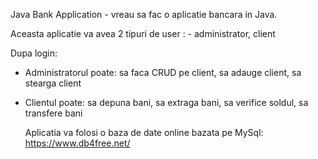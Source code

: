   Java Bank Application - vreau sa fac o aplicatie bancara in Java.

  Aceasta aplicatie va avea 2 tipuri de user : - administrator,
                                             client

Dupa login:

- Administratorul poate: sa faca CRUD pe client,
                         sa adauge client,
                         sa stearga client
- Clientul poate: sa depuna bani,
                  sa extraga bani,
                  sa verifice soldul,
                  sa transfere bani

  Aplicatia va folosi o baza de date online bazata pe MySql: https://www.db4free.net/
